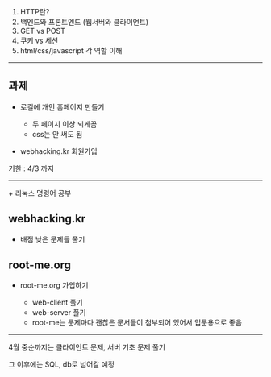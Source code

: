 1. HTTP란? 
2. 백엔드와 프론트엔드 (웹서버와 클라이언트) 
3. GET vs POST 
4. 쿠키 vs 세션 
5. html/css/javascript 각 역할 이해 

------

## 과제

* 로컬에 개인 홈페이지 만들기 
  * 두 페이지 이상 되게끔 
  * css는 안 써도 됨 

* webhacking.kr 회원가입 

기한 : 4/3 까지 

------

\+ 리눅스 명령어 공부 



## webhacking.kr

- 배점 낮은 문제들 풀기

  

## root-me.org

* root-me.org 가입하기 

  - web-client 풀기 

  * web-server 풀기 
  * root-me는 문제마다 괜찮은 문서들이 첨부되어 있어서 입문용으로 좋음 

------

4월 중순까지는 클라이언트 문제, 서버 기초 문제 풀기

그 이후에는 SQL, db로 넘어갈 예정